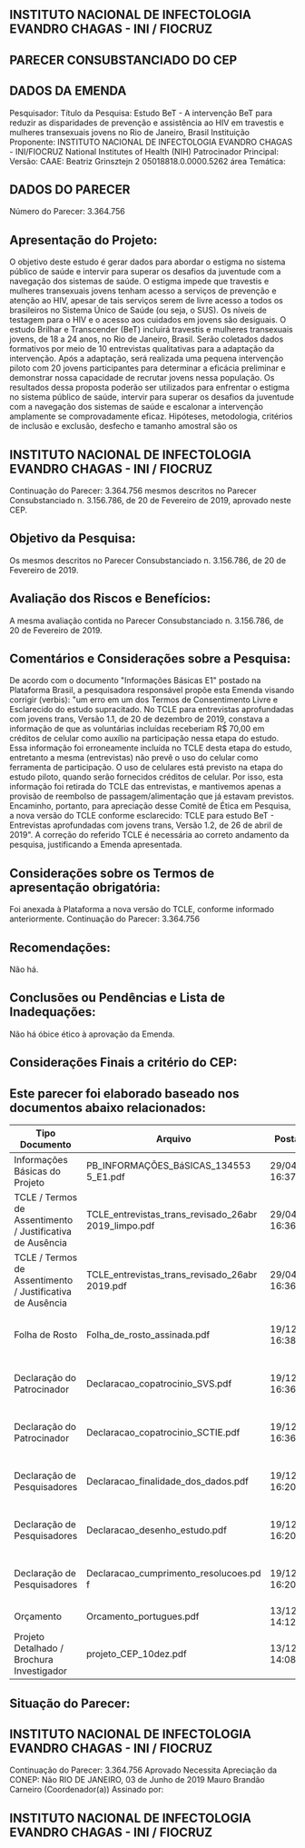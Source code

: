 
## INSTITUTO NACIONAL DE INFECTOLOGIA EVANDRO CHAGAS - INI / FIOCRUZ

## PARECER CONSUBSTANCIADO DO CEP

## DADOS DA EMENDA
Pesquisador:
Título da Pesquisa: Estudo BeT - A intervenção BeT para reduzir as disparidades de prevenção e assistência ao HIV em travestis e mulheres transexuais jovens no Rio de Janeiro, Brasil
Instituição Proponente: INSTITUTO NACIONAL DE INFECTOLOGIA EVANDRO CHAGAS - INI/FIOCRUZ National Institutes of Health (NIH) Patrocinador Principal:
Versão:
CAAE:
Beatriz Grinsztejn
2
05018818.0.0000.5262
área Temática:

## DADOS DO PARECER
Número do Parecer:
3.364.756

## Apresentação do Projeto:
O objetivo deste estudo é gerar dados para abordar o estigma no sistema público de saúde e intervir para superar os desafios da juventude com a navegação dos sistemas de saúde. O estigma impede que travestis e mulheres transexuais jovens tenham acesso a serviços de prevenção e atenção ao HIV, apesar de tais serviços serem de livre acesso a todos os brasileiros no Sistema Único de Saúde (ou seja, o SUS). Os níveis de testagem para o HIV e o acesso aos cuidados em jovens são desiguais.
O estudo Brilhar e Transcender (BeT) incluirá travestis e mulheres transexuais jovens, de 18 a 24 anos, no Rio de Janeiro, Brasil. Serão coletados dados formativos por meio de 10 entrevistas qualitativas para a adaptação da intervenção. Após a adaptação, será realizada uma pequena intervenção piloto com 20 jovens participantes para determinar a eficácia preliminar e demonstrar nossa capacidade de recrutar jovens nessa população. Os resultados dessa proposta poderão ser utilizados para enfrentar o estigma no sistema público de saúde, intervir para superar os desafios da juventude com a navegação dos sistemas de saúde e escalonar a intervenção amplamente se comprovadamente eficaz.
Hipóteses, metodologia, critérios de inclusão e exclusão, desfecho e tamanho amostral são os

## INSTITUTO NACIONAL DE INFECTOLOGIA EVANDRO CHAGAS - INI / FIOCRUZ

Continuação do Parecer: 3.364.756
mesmos descritos no Parecer Consubstanciado n. 3.156.786, de 20 de Fevereiro de 2019, aprovado neste CEP.

## Objetivo da Pesquisa:
Os mesmos descritos no Parecer Consubstanciado n. 3.156.786, de 20 de Fevereiro de 2019.

## Avaliação dos Riscos e Benefícios:
A mesma avaliação contida no Parecer Consubstanciado n. 3.156.786, de 20 de Fevereiro de 2019.

## Comentários e Considerações sobre a Pesquisa:
De acordo com o documento "Informações Básicas E1" postado na Plataforma Brasil, a pesquisadora responsável propõe esta Emenda visando corrigir (verbis):
"um erro em um dos Termos de Consentimento Livre e Esclarecido do estudo supracitado. No TCLE para entrevistas aprofundadas com jovens trans, Versão 1.1, de 20 de dezembro de 2019, constava a informação de que as voluntárias incluídas receberiam R$ 70,00 em créditos de celular como auxílio na participação nessa etapa do estudo. Essa informação foi erroneamente incluída no TCLE desta etapa do estudo, entretanto a mesma (entrevistas) não prevê o uso do celular como ferramenta de participação. O uso de celulares está previsto na etapa do estudo piloto, quando serão fornecidos créditos de celular. Por isso, esta informação foi retirada do TCLE das entrevistas, e mantivemos apenas a provisão de reembolso de passagem/alimentação que já estavam previstos. Encaminho, portanto, para apreciação desse Comitê de Ética em Pesquisa, a nova versão do TCLE conforme esclarecido: TCLE para estudo BeT - Entrevistas aprofundadas com jovens trans, Versão 1.2, de 26 de abril de 2019".
A correção do referido TCLE é necessária ao correto andamento da pesquisa, justificando a Emenda apresentada.

## Considerações sobre os Termos de apresentação obrigatória:
Foi anexada à Plataforma a nova versão do TCLE, conforme informado anteriormente.
Continuação do Parecer: 3.364.756

## Recomendações:
Não há.

## Conclusões ou Pendências e Lista de Inadequações:
Não há óbice ético à aprovação da Emenda.

## Considerações Finais a critério do CEP:

## Este parecer foi elaborado baseado nos documentos abaixo relacionados:
| Tipo Documento                                            | Arquivo                                              | Postagem            | Autor                             | Situação   |
|-----------------------------------------------------------|------------------------------------------------------|---------------------|-----------------------------------|------------|
| Informações Básicas do Projeto                            | PB_INFORMAÇÕES_BáSICAS_134553 5_E1.pdf               | 29/04/2019 16:37:53 |                                   | Aceito     |
| TCLE / Termos de Assentimento / Justificativa de Ausência | TCLE_entrevistas_trans_revisado_26abr 2019_limpo.pdf | 29/04/2019 16:36:25 | Beatriz Grinsztejn                | Aceito     |
| TCLE / Termos de Assentimento / Justificativa de Ausência | TCLE_entrevistas_trans_revisado_26abr 2019.pdf       | 29/04/2019 16:36:19 | Beatriz Grinsztejn                | Aceito     |
| Folha de Rosto                                            | Folha_de_rosto_assinada.pdf                          | 19/12/2018 16:38:19 | Marcella Feitosa da Silva Barboza | Aceito     |
| Declaração do Patrocinador                                | Declaracao_copatrocinio_SVS.pdf                      | 19/12/2018 16:36:29 | Marcella Feitosa da Silva Barboza | Aceito     |
| Declaração do Patrocinador                                | Declaracao_copatrocinio_SCTIE.pdf                    | 19/12/2018 16:36:22 | Marcella Feitosa da Silva Barboza | Aceito     |
| Declaração de Pesquisadores                               | Declaracao_finalidade_dos_dados.pdf                  | 19/12/2018 16:20:40 | Marcella Feitosa da Silva Barboza | Aceito     |
| Declaração de Pesquisadores                               | Declaracao_desenho_estudo.pdf                        | 19/12/2018 16:20:34 | Marcella Feitosa da Silva Barboza | Aceito     |
| Declaração de Pesquisadores                               | Declaracao_cumprimento_resolucoes.pd f               | 19/12/2018 16:20:26 | Marcella Feitosa da Silva Barboza | Aceito     |
| Orçamento                                                 | Orcamento_portugues.pdf                              | 13/12/2018 14:12:53 | Beatriz Grinsztejn                | Aceito     |
| Projeto Detalhado / Brochura Investigador                 | projeto_CEP_10dez.pdf                                | 13/12/2018 14:08:31 | Beatriz Grinsztejn                | Aceito     |

## Situação do Parecer:

## INSTITUTO NACIONAL DE INFECTOLOGIA EVANDRO CHAGAS - INI / FIOCRUZ

Continuação do Parecer: 3.364.756
Aprovado
Necessita Apreciação da CONEP:
Não
RIO DE JANEIRO, 03 de Junho de 2019
Mauro Brandão Carneiro (Coordenador(a)) Assinado por:

## INSTITUTO NACIONAL DE INFECTOLOGIA EVANDRO CHAGAS - INI / FIOCRUZ
